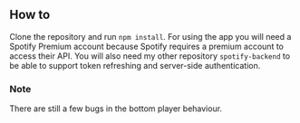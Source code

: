 ## How to

Clone the repository and run ```npm install```. For using the app you will need a Spotify Premium account because Spotify requires a premium account to access their API. You will also need my other repository ```spotify-backend``` to be able to support token refreshing and server-side authentication.


### Note

There are still a few bugs in the bottom player behaviour.
